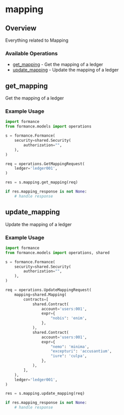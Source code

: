 # mapping

## Overview

Everything related to Mapping

### Available Operations

* [get_mapping](#get_mapping) - Get the mapping of a ledger
* [update_mapping](#update_mapping) - Update the mapping of a ledger

## get_mapping

Get the mapping of a ledger

### Example Usage

```python
import formance
from formance.models import operations

s = formance.Formance(
    security=shared.Security(
        authorization="",
    ),
)

req = operations.GetMappingRequest(
    ledger='ledger001',
)

res = s.mapping.get_mapping(req)

if res.mapping_response is not None:
    # handle response
```

## update_mapping

Update the mapping of a ledger

### Example Usage

```python
import formance
from formance.models import operations, shared

s = formance.Formance(
    security=shared.Security(
        authorization="",
    ),
)

req = operations.UpdateMappingRequest(
    mapping=shared.Mapping(
        contracts=[
            shared.Contract(
                account='users:001',
                expr={
                    "nobis": 'enim',
                },
            ),
            shared.Contract(
                account='users:001',
                expr={
                    "nemo": 'minima',
                    "excepturi": 'accusantium',
                    "iure": 'culpa',
                },
            ),
        ],
    ),
    ledger='ledger001',
)

res = s.mapping.update_mapping(req)

if res.mapping_response is not None:
    # handle response
```
